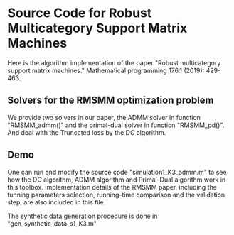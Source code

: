 # Source Code for Robust Multicategory Support Matrix Machines

Here is the algorithm implementation of the paper "Robust multicategory support matrix machines." Mathematical programming 176.1 (2019): 429-463.

## Solvers for the RMSMM optimization problem
We provide two solvers in our paper, the ADMM solver in function "RMSMM_admm()" and the primal-dual solver in function "RMSMM_pd()". And deal with the Truncated loss by the DC algorithm.

## Demo
One can run and modify the source code "simulation1_K3_admm.m" to see how the DC algorithm, ADMM algorithm and Primal-Dual algorithm work in this toolbox. 
Implementation details of the RMSMM paper, including the tunning parameters selection, running-time comparison and the validation step, are also included in this file.

The synthetic data generation procedure is done in "gen_synthetic_data_s1_K3.m"
